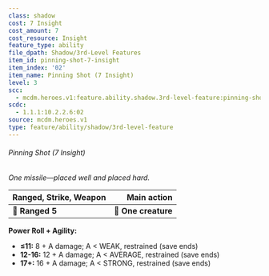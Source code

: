 ```yaml
---
class: shadow
cost: 7 Insight
cost_amount: 7
cost_resource: Insight
feature_type: ability
file_dpath: Shadow/3rd-Level Features
item_id: pinning-shot-7-insight
item_index: '02'
item_name: Pinning Shot (7 Insight)
level: 3
scc:
  - mcdm.heroes.v1:feature.ability.shadow.3rd-level-feature:pinning-shot-7-insight
scdc:
  - 1.1.1:10.2.2.6:02
source: mcdm.heroes.v1
type: feature/ability/shadow/3rd-level-feature
---
```


###### Pinning Shot (7 Insight)

*One missile—placed well and placed hard.*

| **Ranged, Strike, Weapon** |     **Main action** |
| -------------------------- | ------------------: |
| **📏 Ranged 5**            | **🎯 One creature** |

**Power Roll + Agility:**

- **≤11:** 8 + A damage; A < WEAK, restrained (save ends)
- **12-16:** 12 + A damage; A < AVERAGE, restrained (save ends)
- **17+:** 16 + A damage; A < STRONG, restrained (save ends)
